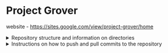 # Project Grover
website - https://sites.google.com/view/project-grover/home

<details>
<summary>Repository structure and information on directories</summary>
The repository is organized into three main directories under the root/home directory. Each directory serves a specific purpose, ensuring a clean and organized project structure.

## Directory Overview
### **`technical/`**
   - **Purpose**: The `technical` directory houses all the technical documentation, codebase, and resources related to the development of the project. This is the core directory where all technical work is organized and managed.
   - **Contents**:
     - **sub-systems**: code and technical documents for each sub-systems
     - **Technical Documentation**: Manuals, API documentation, architecture diagrams, and other technical resources.
</details>

<details>
<summary>Instructions on how to push and pull commits to the repository</summary>
  
## Table of Contents
1. [Getting Started](#getting-started)
2. [Creating a New Branch](#creating-a-new-branch)
3. [Pushing Changes](#pushing-changes)
4. [Pulling Changes](#pulling-changes)
5. [Submitting a Pull Request](#submitting-a-pull-request)
6. [Branching Strategy](#branching-strategy)
7. [Pull Request Review Process](#pull-request-review-process)

## Getting Started

Before you start working on this project, ensure you have cloned the repository to your local machine:
```bash
git clone https://github.com/meh-maw/project-grover.git
cd repository-name
```
Ensure you are working in a branch other than `main` before making any changes.

## Creating a New Branch

To keep the `main` branch stable and clean, all work should be done in separate branches. Follow these steps to create a new branch:

1. **Fetch the latest changes** from the remote repository:

```bash
git fetch origin
```

2. **Create a new branch** and switch to it:

```bash
git checkout -b <your-branch-name>
```
Replace `<your-branch-name>` with a meaningful name related to the feature or bug fix you are working on.

3. **Push your branch to the remote repository**:

```bash
git push -u origin <your-branch-name>
```

## Pushing Changes

Once you have made changes in your branch, follow these steps to commit and push them:

1. **Stage the changes** you want to commit:
```bash
git add .
```

2. **Commit your changes** with a meaningful message:
```bash
git commit -m "Your commit message"
```

3. **Push your changes** to the remote branch:
```bash
git push origin <your-branch-name>
```

## Pulling Changes

Before starting new work or when you want to integrate the latest changes from the `main` branch into your branch, you should pull the latest updates:

1. **Switch to the `main` branch**:

```bash
git checkout main
```

2. **Pull the latest changes** from the remote `main` branch:

```bash
git pull origin main
```

3. **Switch back to your branch**:

```bash
git checkout <your-branch-name>
```

4. **Merge `main` into your branch** to incorporate the latest changes:

```bash
git merge main
```

## Submitting a Pull Request

When you are ready to submit your changes for review, follow these steps:

1. **Push your branch** to the remote repository:

```bash
git push origin <your-branch-name>
```

2. **Create a pull request** on GitHub:

- Go to the repository on GitHub.
- Click on the "Compare & pull request" button.
- Add a title and description for your pull request.
- Ensure the base branch is `main` and the compare branch is your branch.
- Click "Create pull request".

## Branching Strategy

We follow a branching strategy where all development is done on branches other than `main`. This helps keep the `main` branch stable and deployable. Each feature, bug fix, or task should have its own branch.

- **Feature Branches**: Branches for new features (e.g., `feature/new-login-page`).
- **Bug Fixes**: Branches for bug fixes (e.g., `bugfix/fix-login-error`).
- **Hotfixes**: Quick fixes that need to be merged into `main` immediately (e.g., `hotfix/security-patch`).

## Pull Request Review Process

All pull requests will be reviewed by at least one other team member before being merged into the `main` branch. Here's the review process:

1. **Create the pull request** as described above.
2. **Wait for a reviewer** to approve your changes. You may receive feedback or requests for changes.
3. **Make any requested changes** and push them to your branch.
4. **Once approved**, the reviewer will merge the pull request into `main`.

### Important Notes

- **Do not push directly to `main`**. Always work in a branch and submit a pull request.
- **Keep your branch updated** with `main` to avoid conflicts during the merge process.
- **Review other team members' pull requests** to help maintain code quality.
</details>
